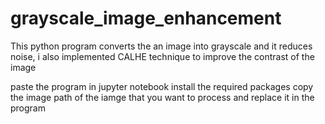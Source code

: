 # grayscale_image_enhancement
This python program converts the an image into grayscale and it reduces noise, i also implemented CALHE technique to improve the contrast of the image

paste the program in jupyter notebook
install the required packages
copy the image path of the iamge that you want to process and replace it in the program
